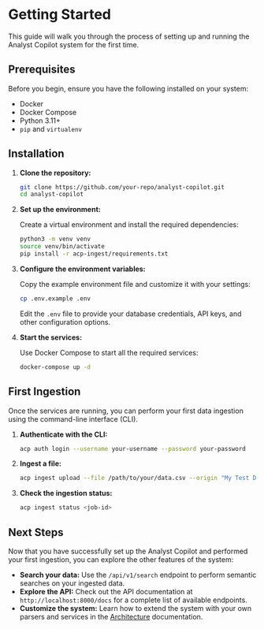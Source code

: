 # Getting Started

This guide will walk you through the process of setting up and running the Analyst Copilot system for the first time.

## Prerequisites

Before you begin, ensure you have the following installed on your system:

- Docker
- Docker Compose
- Python 3.11+
- `pip` and `virtualenv`

## Installation

1. **Clone the repository:**

   ```bash
   git clone https://github.com/your-repo/analyst-copilot.git
   cd analyst-copilot
   ```

2. **Set up the environment:**

   Create a virtual environment and install the required dependencies:

   ```bash
   python3 -m venv venv
   source venv/bin/activate
   pip install -r acp-ingest/requirements.txt
   ```

3. **Configure the environment variables:**

   Copy the example environment file and customize it with your settings:

   ```bash
   cp .env.example .env
   ```

   Edit the `.env` file to provide your database credentials, API keys, and other configuration options.

4. **Start the services:**

   Use Docker Compose to start all the required services:

   ```bash
   docker-compose up -d
   ```

## First Ingestion

Once the services are running, you can perform your first data ingestion using the command-line interface (CLI).

1. **Authenticate with the CLI:**

   ```bash
   acp auth login --username your-username --password your-password
   ```

2. **Ingest a file:**

   ```bash
   acp ingest upload --file /path/to/your/data.csv --origin "My Test Data" --sensitivity "low"
   ```

3. **Check the ingestion status:**

   ```bash
   acp ingest status <job-id>
   ```

## Next Steps

Now that you have successfully set up the Analyst Copilot and performed your first ingestion, you can explore the other features of the system:

- **Search your data:** Use the `/api/v1/search` endpoint to perform semantic searches on your ingested data.
- **Explore the API:** Check out the API documentation at `http://localhost:8000/docs` for a complete list of available endpoints.
- **Customize the system:** Learn how to extend the system with your own parsers and services in the [Architecture](./architecture.md) documentation.
